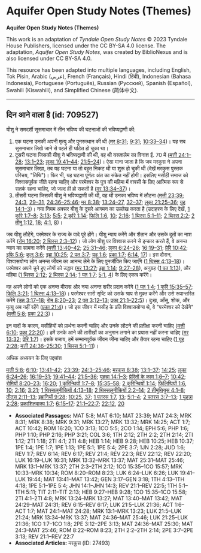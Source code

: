 # Aquifer Open Study Notes (Themes)

**Aquifer Open Study Notes (Themes)**

This work is an adaptation of *Tyndale Open Study Notes* © 2023 Tyndale House Publishers, licensed under the CC BY\-SA 4\.0 license. The adaptation, *Aquifer Open Study Notes*, was created by BiblioNexus and is also licensed under CC BY\-SA 4\.0\.

This resource has been adapted into multiple languages, including English, Tok Pisin, Arabic (عربي), French (Français), Hindi (हिंदी), Indonesian (Bahasa Indonesia), Portuguese (Português), Russian (Русский), Spanish (Español), Swahili (Kiswahili), and Simplified Chinese (简体中文).



--------------------------------

## दिन आने वाला है (id: 709527)

यीशु ने समदर्शी सुसमाचार में तीन भविष्य की घटनाओं की भविष्यद्वाणी की:

1. एक घटना उनकी अपनी मृत्यु और पुनरुत्थान की थी ([मर 8:31](https://ref.ly/Mark8:31); [9:31](https://ref.ly/Mark9:31); [10:33–34](https://ref.ly/Mark10:33-Mark10:34))। यह सब सुसमाचार लिखे जाने से पहले ही घटित हो चुका था।
2. दूसरी घटना जिसकी यीशु ने भविष्यद्वाणी की थी, वह थी यरूशलेम का विनाश ई. 70 में ([मत्ती 24:1–28](https://ref.ly/Matt24:1-Matt24:28); [13:1–23](https://ref.ly/Mark13:1-Mark13:23); [लूका 19:41–44](https://ref.ly/Luke19:41-Luke19:44); [21:5–24](https://ref.ly/Luke21:5-Luke21:24))। ऐसा माना जाता है कि जब मरकुस ने अपना सुसमाचार लिखा, तब यह घटना या तो बहुत निकट थी या शुरू हो चुकी थी (देखें मरकुस पुस्तक परिचय, "तिथि")। फिर भी, यह घटना पूर्णतः अंत का संकेत नहीं होगी। इसलिए मसीही समाज को विश्वासपूर्वक जीते रहना चाहिए और परमेश्वर के पुत्र की महिमा में वापसी के लिए आत्मिक रूप से सतर्क रहना चाहिए, जो जल्द ही हो सकती है ([मर 13:34–37](https://ref.ly/Mark13:34-Mark13:37))।
3. तीसरी घटना जिसकी यीशु ने भविष्यद्वाणी की थी, वह थी उनका भविष्य में लौटना ([मत्ती 23:39](https://ref.ly/Matt23:39); [24:3](https://ref.ly/Matt24:3), [29–31](https://ref.ly/Matt24:29-Matt24:31), [24:36–25:46](https://ref.ly/Matt24:36-Matt25:46); [मर 8:38](https://ref.ly/Mark8:38); [13:24–27](https://ref.ly/Mark13:24-Mark13:27), [32–37](https://ref.ly/Mark13:32-Mark13:37); [लूका 21:25–36](https://ref.ly/Luke21:25-Luke21:36); [यूह 14:1–3](https://ref.ly/John14:1-John14:3))। नया नियम अक्सर यीशु के दूसरे आगमन का उल्लेख करता है (उदाहरण के लिए देखें, [1 कुरि 1:7–8](https://ref.ly/1Cor1:7-1Cor1:8); [3:13](https://ref.ly/1Cor3:13); [5:5](https://ref.ly/1Cor5:5); [2 कुरि 1:14](https://ref.ly/2Cor1:14); [फिलि 1:6](https://ref.ly/Phil1:6), [10](https://ref.ly/Phil1:10); [2:16](https://ref.ly/Phil2:16); [1 थिस्स 5:1–11](https://ref.ly/1Thess5:1-1Thess5:11); [2 थिस्स 2:2](https://ref.ly/2Thess2:2); [2 तीमु 1:12](https://ref.ly/2Tim1:12), [18](https://ref.ly/2Tim1:18); [4:1](https://ref.ly/2Tim4:1), [8](https://ref.ly/2Tim4:8))।

जब यीशु लौटेंगे, परमेश्वर के राज्य के वादे पूरे होंगे। यीशु न्याय करेंगे और शैतान और उसके दूतों का नाश करेंगे ([रोम 16:20](https://ref.ly/Rom16:20); [2 थिस्स 2:3–12](https://ref.ly/2Thess2:3-2Thess2:12))। जो लोग यीशु पर विश्वास करने से इन्कार करते हैं, वे अनन्त न्याय का सामना करेंगे ([मत्ती 13:40–42](https://ref.ly/Matt13:40-Matt13:42); [25:31–46](https://ref.ly/Matt25:31-Matt25:46); [लूका 6:24–26](https://ref.ly/Luke6:24-Luke6:26); [16:19–31](https://ref.ly/Luke16:19-Luke16:31); [प्रेरि 10:42](https://ref.ly/Acts10:42); [इफि 5:6](https://ref.ly/Eph5:6); [कुलु 3:6](https://ref.ly/Col3:6); [इब्रा 10:25](https://ref.ly/Heb10:25); [2 पत 3:7](https://ref.ly/2Pet3:7); [यहू 1:6](https://ref.ly/Jude1:6); [प्रका 1:7](https://ref.ly/Rev1:7); [6:14](https://ref.ly/Rev6:14), [17](https://ref.ly/Rev6:17))। इस दौरान, विश्वासयोग्य लोग अनन्त जीवन का आनन्द लेने के लिए पुनर्जीवित किए जाएँगे ([1 थिस्स 4:13–18](https://ref.ly/1Thess4:13-1Thess4:18))। परमेश्वर अपने चुने हुए लोगों को उद्धार ([मर 13:27](https://ref.ly/Mark13:27); [इब्रा 1:14](https://ref.ly/Heb1:14); [9:27–28](https://ref.ly/Heb9:27-Heb9:28)), अनुग्रह ([1 पत 1:13](https://ref.ly/1Pet1:13)), और महिमा ([1 थिस्स 2:12](https://ref.ly/1Thess2:12); [2 थिस्स 2:14](https://ref.ly/2Thess2:14); [1 पत 1:7](https://ref.ly/1Pet1:7); [5:1](https://ref.ly/1Pet5:1), [4](https://ref.ly/1Pet5:4)) के लिए एकत्र करेंगे।

वह अपने लोगों को एक अनन्त मीरास और नया अनन्त शरीर प्रदान करेंगे ([1 पत 1:4](https://ref.ly/1Pet1:4); [1 कुरि 15:35–57](https://ref.ly/1Cor15:35-1Cor15:57); [फिलि 3:21](https://ref.ly/Phil3:21); [1 थिस्स 4:13–18](https://ref.ly/1Thess4:13-1Thess4:18))। परमेश्वर सारी सृष्टि को उसके श्राप से मुक्त करेंगे और उसे रूपान्तरित करेंगे ([उत 3:17–18](https://ref.ly/Gen3:17-Gen3:18); [रोम 8:20–23](https://ref.ly/Rom8:20-Rom8:23); [2 पत 3:12–13](https://ref.ly/2Pet3:12-2Pet3:13); [प्रका 21:1–22:5](https://ref.ly/Rev21:1-Rev22:5))। दुःख, आँसू, शोक, और मृत्यु अब नहीं रहेंगे ([प्रका 21:4](https://ref.ly/Rev21:4))। जो इस जीवन में मसीह के प्रति विश्वासयोग्य थे, वे "परमेश्वर को देखेंगे" ([मत्ती 5:8](https://ref.ly/Matt5:8); [प्रका 22:3](https://ref.ly/Rev22:3))।

इन वादों के कारण, मसीहियों को प्रार्थना करनी चाहिए और उनके लौटने की प्रतीक्षा करनी चाहिए ([मत्ती 6:10](https://ref.ly/Matt6:10); [प्रका 22:20](https://ref.ly/Rev22:20))। हमें उनके आने की तारीखों का अनुमान लगाने का प्रयास नहीं करना चाहिए ([मर 13:32](https://ref.ly/Mark13:32); [प्रेरि 1:7](https://ref.ly/Acts1:7))। इसके बजाय, हमें सम्मानपूर्वक जीवन जीना चाहिए और तैयार रहना चाहिए ([1 यूह 2:28](https://ref.ly/1John2:28); [मत्ती 24:36–25:30](https://ref.ly/Matt24:36-Matt25:30); [1 थिस्स 5:1–11](https://ref.ly/1Thess5:1-1Thess5:11))।

अधिक अध्ययन के लिए पद्द्यांश

[मत्ती 5:8](https://ref.ly/Matt5:8); [6:10](https://ref.ly/Matt6:10); [13:41–42](https://ref.ly/Matt13:41-Matt13:42); [23:39](https://ref.ly/Matt23:39); [24:3–25:46](https://ref.ly/Matt24:3-Matt25:46); [मरकुस 8:38](https://ref.ly/Mark8:38); [13:1–37](https://ref.ly/Mark13:1-Mark13:37); [14:25](https://ref.ly/Mark14:25); [लूका 6:24–26](https://ref.ly/Luke6:24-Luke6:26); [16:19–31](https://ref.ly/Luke16:19-Luke16:31); [19:41–44](https://ref.ly/Luke19:41-Luke19:44); [21:5–36](https://ref.ly/Luke21:5-Luke21:36); [यूहन्ना 14:1–3](https://ref.ly/John14:1-John14:3); [प्रेरितों के काम 1:6–7](https://ref.ly/Acts1:6-Acts1:7); [10:42](https://ref.ly/Acts10:42); [रोमियों 8:20–23](https://ref.ly/Rom8:22-Rom8:23); [16:20](https://ref.ly/Rom16:20); [1 कुरिन्थियों 1:7–8](https://ref.ly/1Cor1:7-1Cor1:8); [15:35–58](https://ref.ly/1Cor15:35-1Cor15:58); [2 कुरिन्थियों 1:14](https://ref.ly/2Cor1:14); [फिलिप्पियों 1:6](https://ref.ly/Phil1:6), [10](https://ref.ly/Phil1:10); [2:16](https://ref.ly/Phil2:16); [3:21](https://ref.ly/Phil3:21); [1 थिस्सलुनीकियों 4:13–18](https://ref.ly/1Thess4:13-1Thess4:18); [2 थिस्सलुनीकियों 2:2–14](https://ref.ly/2Thess2:2-2Thess2:14); [2 तीमुथियुस 4:1–8](https://ref.ly/2Tim4:1-2Tim4:8); [तीतुस 2:11–13](https://ref.ly/Titus2:11-Titus2:13); [इब्रानियों 9:28](https://ref.ly/Heb9:28); [10:25](https://ref.ly/Heb10:25), [37](https://ref.ly/Heb10:37); [1 पतरस 1:7](https://ref.ly/1Pet1:7), [13](https://ref.ly/1Pet1:13); [5:1–4](https://ref.ly/1Pet5:1-1Pet5:4); [2 पतरस 3:7–13](https://ref.ly/2Pet3:7-2Pet3:13); [1 यूहन्ना 2:28](https://ref.ly/1John2:28); [प्रकाशितवाक्य 1:7](https://ref.ly/Rev1:7); [6:15–17](https://ref.ly/Rev6:15-Rev6:17); [21:1–22:7](https://ref.ly/Rev21:1-Rev22:7); [22:12](https://ref.ly/Rev22:12), [20](https://ref.ly/Rev22:20)

* **Associated Passages:** MAT 5:8; MAT 6:10; MAT 23:39; MAT 24:3; MRK 8:31; MRK 8:38; MRK 9:31; MRK 13:27; MRK 13:32; MRK 14:25; ACT 1:7; ACT 10:42; ROM 16:20; 1CO 3:13; 1CO 5:5; 2CO 1:14; EPH 5:6; PHP 1:6; PHP 1:10; PHP 2:16; PHP 3:21; COL 3:6; 1TH 2:12; 2TH 2:2; 2TH 2:14; 2TI 1:12; 2TI 1:18; 2TI 4:1; 2TI 4:8; HEB 1:14; HEB 9:28; HEB 10:25; HEB 10:37; 1PE 1:4; 1PE 1:7; 1PE 1:13; 1PE 5:1; 1PE 5:4; 2PE 3:7; 1JN 2:28; JUD 1:6; REV 1:7; REV 6:14; REV 6:17; REV 21:4; REV 22:3; REV 22:12; REV 22:20; LUK 16:19–LUK 16:31; MRK 13:32–MRK 13:37; MAT 25:31–MAT 25:46; MRK 13:1–MRK 13:37; 2TH 2:3–2TH 2:12; 1CO 15:35–1CO 15:57; MRK 10:33–MRK 10:34; ROM 8:20–ROM 8:23; LUK 6:24–LUK 6:26; LUK 19:41–LUK 19:44; MAT 13:41–MAT 13:42; GEN 3:17–GEN 3:18; 1TH 4:13–1TH 4:18; 1PE 5:1–1PE 5:4; JHN 14:1–JHN 14:3; REV 21:1–REV 22:5; 1TH 5:1–1TH 5:11; TIT 2:11–TIT 2:13; HEB 9:27–HEB 9:28; 1CO 15:35–1CO 15:58; 2TI 4:1–2TI 4:8; MRK 13:24–MRK 13:27; MAT 13:40–MAT 13:42; MAT 24:29–MAT 24:31; REV 6:15–REV 6:17; LUK 21:5–LUK 21:36; ACT 1:6–ACT 1:7; MAT 24:1–MAT 24:28; MRK 13:1–MRK 13:23; LUK 21:5–LUK 21:24; MRK 13:34–MRK 13:37; MAT 24:36–MAT 25:46; LUK 21:25–LUK 21:36; 1CO 1:7–1CO 1:8; 2PE 3:12–2PE 3:13; MAT 24:36–MAT 25:30; MAT 24:3–MAT 25:46; ROM 8:22–ROM 8:23; 2TH 2:2–2TH 2:14; 2PE 3:7–2PE 3:13; REV 21:1–REV 22:7
* **Associated Articles:** मरकुस (ID: 27493)

